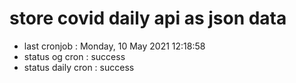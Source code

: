 # store covid daily api as json data

- last cronjob : Monday, 10 May 2021 12:18:58
- status og cron : success
- status daily cron : success
      
      